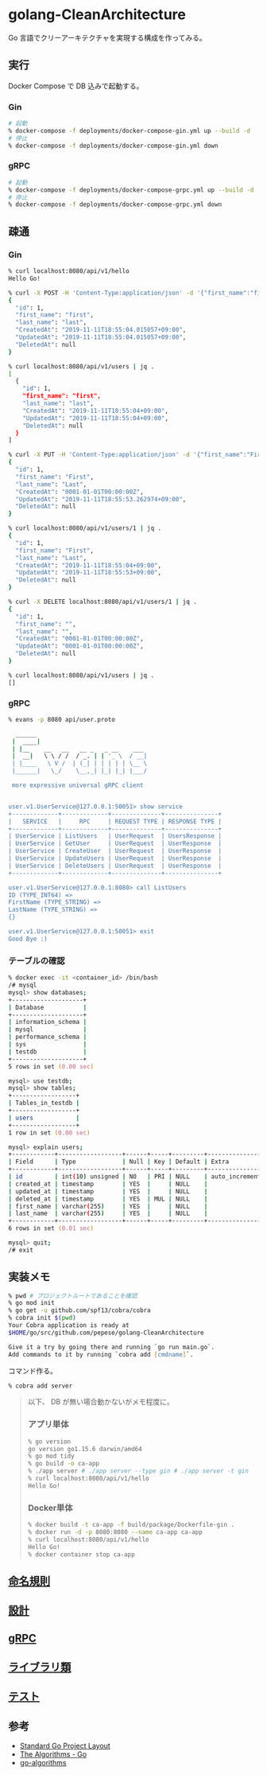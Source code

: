 # golang-CleanArchitecture

Go 言語でクリーアーキテクチャを実現する構成を作ってみる。

## 実行

Docker Compose で DB 込みで起動する。

### Gin

```zsh
# 起動
% docker-compose -f deployments/docker-compose-gin.yml up --build -d
# 停止
% docker-compose -f deployments/docker-compose-gin.yml down
```

### gRPC

```zsh
# 起動
% docker-compose -f deployments/docker-compose-grpc.yml up --build -d
# 停止
% docker-compose -f deployments/docker-compose-grpc.yml down
```

## 疎通

### Gin

```zsh
% curl localhost:8080/api/v1/hello
Hello Go!

% curl -X POST -H 'Content-Type:application/json' -d '{"first_name":"first","last_name":"last"}' localhost:8080/api/v1/users | jq .
{
  "id": 1,
  "first_name": "first",
  "last_name": "last",
  "CreatedAt": "2019-11-11T18:55:04.015057+09:00",
  "UpdatedAt": "2019-11-11T18:55:04.015057+09:00",
  "DeletedAt": null
}

% curl localhost:8080/api/v1/users | jq .
[
  {
    "id": 1,
    "first_name": "first",
    "last_name": "last",
    "CreatedAt": "2019-11-11T18:55:04+09:00",
    "UpdatedAt": "2019-11-11T18:55:04+09:00",
    "DeletedAt": null
  }
]

% curl -X PUT -H 'Content-Type:application/json' -d '{"first_name":"First","last_name":"Last"}' localhost:8080/api/v1/users/1 | jq .
{
  "id": 1,
  "first_name": "First",
  "last_name": "Last",
  "CreatedAt": "0001-01-01T00:00:00Z",
  "UpdatedAt": "2019-11-11T18:55:53.262974+09:00",
  "DeletedAt": null
}

% curl localhost:8080/api/v1/users/1 | jq .
{
  "id": 1,
  "first_name": "First",
  "last_name": "Last",
  "CreatedAt": "2019-11-11T18:55:04+09:00",
  "UpdatedAt": "2019-11-11T18:55:53+09:00",
  "DeletedAt": null
}

% curl -X DELETE localhost:8080/api/v1/users/1 | jq .
{
  "id": 1,
  "first_name": "",
  "last_name": "",
  "CreatedAt": "0001-01-01T00:00:00Z",
  "UpdatedAt": "0001-01-01T00:00:00Z",
  "DeletedAt": null
}

% curl localhost:8080/api/v1/users | jq .
[]
```

### gRPC

```zsh
% evans -p 8080 api/user.proto

  ______
 |  ____|
 | |__    __   __   __ _   _ __    ___
 |  __|   \ \ / /  / _. | | '_ \  / __|
 | |____   \ V /  | (_| | | | | | \__ \
 |______|   \_/    \__,_| |_| |_| |___/

 more expressive universal gRPC client


user.v1.UserService@127.0.0.1:50051> show service
+-------------+-------------+--------------+---------------+
|   SERVICE   |     RPC     | REQUEST TYPE | RESPONSE TYPE |
+-------------+-------------+--------------+---------------+
| UserService | ListUsers   | UserRequest  | UsersResponse |
| UserService | GetUser     | UserRequest  | UserResponse  |
| UserService | CreateUser  | UserRequest  | UserResponse  |
| UserService | UpdateUsers | UserRequest  | UserResponse  |
| UserService | DeleteUsers | UserRequest  | UserResponse  |
+-------------+-------------+--------------+---------------+

user.v1.UserService@127.0.0.1:8080> call ListUsers
ID (TYPE_INT64) => 
FirstName (TYPE_STRING) => 
LastName (TYPE_STRING) => 
{}

user.v1.UserService@127.0.0.1:50051> exit
Good Bye :)
```

### テーブルの確認

```zsh
% docker exec -it <container_id> /bin/bash
/# mysql
mysql> show databases;
+--------------------+
| Database           |
+--------------------+
| information_schema |
| mysql              |
| performance_schema |
| sys                |
| testdb             |
+--------------------+
5 rows in set (0.00 sec)

mysql> use testdb;
mysql> show tables;
+------------------+
| Tables_in_testdb |
+------------------+
| users            |
+------------------+
1 row in set (0.00 sec)

mysql> explain users;
+------------+------------------+------+-----+---------+----------------+
| Field      | Type             | Null | Key | Default | Extra          |
+------------+------------------+------+-----+---------+----------------+
| id         | int(10) unsigned | NO   | PRI | NULL    | auto_increment |
| created_at | timestamp        | YES  |     | NULL    |                |
| updated_at | timestamp        | YES  |     | NULL    |                |
| deleted_at | timestamp        | YES  | MUL | NULL    |                |
| first_name | varchar(255)     | YES  |     | NULL    |                |
| last_name  | varchar(255)     | YES  |     | NULL    |                |
+------------+------------------+------+-----+---------+----------------+
6 rows in set (0.01 sec)

mysql> quit;
/# exit
```

## 実装メモ

```zsh
% pwd # プロジェクトルートであることを確認
% go mod init
% go get -u github.com/spf13/cobra/cobra
% cobra init $(pwd)
Your Cobra application is ready at
$HOME/go/src/github.com/pepese/golang-CleanArchitecture

Give it a try by going there and running `go run main.go`.
Add commands to it by running `cobra add [cmdname]`.
```

コマンド作る。

```zsh
% cobra add server
```

>以下、 DB が無い場合動かないがメモ程度に。
>
>### アプリ単体
>
>```zsh
>% go version
>go version go1.15.6 darwin/amd64
>% go mod tidy
>% go build -o ca-app
>% ./app server # ./app server --type gin # ./app server -t gin
>% curl localhost:8080/api/v1/hello
>Hello Go!
>```
>
>### Docker単体
>
>```zsh
>% docker build -t ca-app -f build/package/Dockerfile-gin .
>% docker run -d -p 8080:8080 --name ca-app ca-app
>% curl localhost:8080/api/v1/hello
>Hello Go!
>% docker container stop ca-app
>```

## [命名規則](./docs/naming.md)

## [設計](./docs/design.md)

## [gRPC](./docs/grpc.md)

## [ライブラリ類](./docs/libs.md)

## [テスト](./docs/test.md)

## 参考

- [Standard Go Project Layout](https://github.com/golang-standards/project-layout)
- [The Algorithms - Go](https://github.com/TheAlgorithms/Go)
- [go-algorithms](https://github.com/0xAX/go-algorithms)